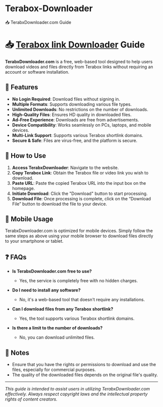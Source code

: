 # Terabox-Downloader
📥 TerabxDownloader.com Guide

# 📥 [Terabox link Downloader](https://teradownloadr.com/) Guide

**TerabxDownloader.com** is a free, web-based tool designed to help users download videos and files directly from Terabox links without requiring an account or software installation.

## 🔧 Features

* **No Login Required**: Download files without signing in.
* **Multiple Formats**: Supports downloading various file types.
* **Unlimited Downloads**: No restrictions on the number of downloads.
* **High-Quality Files**: Ensures HD quality in downloaded files.
* **Ad-Free Experience**: Downloads are free from advertisements.
* **Device Compatibility**: Works seamlessly on PCs, laptops, and mobile devices.
* **Multi-Link Support**: Supports various Terabox shortlink domains.
* **Secure & Safe**: Files are virus-free, and the platform is secure.

## 📝 How to Use

1. **Access TerabxDownloader**: Navigate to the website.
2. **Copy Terabox Link**: Obtain the Terabox file or video link you wish to download.
3. **Paste URL**: Paste the copied Terabox URL into the input box on the homepage.
4. **Initiate Download**: Click the "Download" button to start processing.
5. **Download File**: Once processing is complete, click on the “Download File” button to download the file to your device.

## 📱 Mobile Usage

TerabxDownloader.com is optimized for mobile devices. Simply follow the same steps as above using your mobile browser to download files directly to your smartphone or tablet.

## ❓ FAQs

* **Is TerabxDownloader.com free to use?**

  * Yes, the service is completely free with no hidden charges.

* **Do I need to install any software?**

  * No, it's a web-based tool that doesn't require any installations.

* **Can I download files from any Terabox shortlink?**

  * Yes, the tool supports various Terabox shortlink domains.

* **Is there a limit to the number of downloads?**

  * No, you can download unlimited files.

## 📌 Notes

* Ensure that you have the rights or permissions to download and use the files, especially for commercial purposes.
* The quality of the downloaded files depends on the original file's quality.

---

*This guide is intended to assist users in utilizing TerabxDownloader.com effectively. Always respect copyright laws and the intellectual property rights of content creators.*


